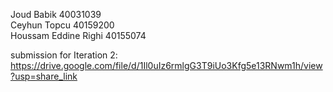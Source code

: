 Joud Babik 40031039\
Ceyhun Topcu 40159200\
Houssam Eddine Righi 40155074

submission for Iteration 2:
https://drive.google.com/file/d/1Il0uIz6rmlgG3T9iUo3Kfg5e13RNwm1h/view?usp=share_link


